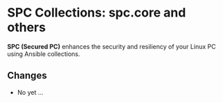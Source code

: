 # SPC Collections: spc.core and others

**SPC (Secured PC)** enhances the security and resiliency of your Linux PC using Ansible collections.

## Changes

- No yet ...

